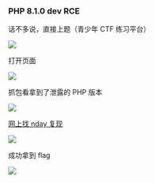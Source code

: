 ### PHP 8.1.0 dev RCE

话不多说，直接上题（青少年 CTF 练习平台）

![](https://pic1.imgdb.cn/item/6816446758cb8da5c8d9febd.png)

打开页面

![](https://pic1.imgdb.cn/item/6816452e58cb8da5c8d9feed.png)

抓包看拿到了泄露的 PHP 版本

![](https://pic1.imgdb.cn/item/681649af58cb8da5c8d9ffc9.png)

[网上找 nday 复现](https://amsghimire.medium.com/php-8-1-0-dev-backdoor-cb224e7f5914)

![](https://pic1.imgdb.cn/item/68164a6c58cb8da5c8d9ffe5.png)

成功拿到 flag

![](https://pic1.imgdb.cn/item/68164ed958cb8da5c8da0185.png)
